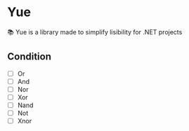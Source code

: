 # Yue
📚 Yue is a library made to simplify lisibility for .NET projects

## Condition
- [ ] Or
- [ ] And
- [ ] Nor
- [ ] Xor
- [ ] Nand
- [ ] Not
- [ ] Xnor
